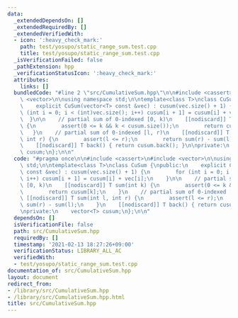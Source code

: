 ```yaml
---
data:
  _extendedDependsOn: []
  _extendedRequiredBy: []
  _extendedVerifiedWith:
  - icon: ':heavy_check_mark:'
    path: test/yosupo/static_range_sum.test.cpp
    title: test/yosupo/static_range_sum.test.cpp
  _isVerificationFailed: false
  _pathExtension: hpp
  _verificationStatusIcon: ':heavy_check_mark:'
  attributes:
    links: []
  bundledCode: "#line 2 \"src/CumulativeSum.hpp\"\n\n#include <cassert>\n#include\
    \ <vector>\n\nusing namespace std;\n\ntemplate<class T>\nclass CuSum {\npublic:\n\
    \    explicit CuSum(vector<T> const &vec) : cusum(vec.size() + 1) {\n        for\
    \ (int i = 0; i < (int)vec.size(); i++) cusum[i + 1] = cusum[i] + vec[i];\n  \
    \  }\n\n    // partial sum of 0-indexed [0, k)\n    [[nodiscard]] T sum(int k)\
    \ {\n        assert(0 <= k && k < cusum.size());\n        return cusum[k];\n \
    \   }\n    // partial sum of 0-indexed [l, r)\n    [[nodiscard]] T sum(int l,\
    \ int r) {\n        assert(l <= r);\n        return sum(r) - sum(l);\n    }\n\
    \    [[nodiscard]] T back() { return cusum.back(); }\n\nprivate:\n    vector<T>\
    \ cusum;\n};\n\n"
  code: "#pragma once\n\n#include <cassert>\n#include <vector>\n\nusing namespace\
    \ std;\n\ntemplate<class T>\nclass CuSum {\npublic:\n    explicit CuSum(vector<T>\
    \ const &vec) : cusum(vec.size() + 1) {\n        for (int i = 0; i < (int)vec.size();\
    \ i++) cusum[i + 1] = cusum[i] + vec[i];\n    }\n\n    // partial sum of 0-indexed\
    \ [0, k)\n    [[nodiscard]] T sum(int k) {\n        assert(0 <= k && k < cusum.size());\n\
    \        return cusum[k];\n    }\n    // partial sum of 0-indexed [l, r)\n   \
    \ [[nodiscard]] T sum(int l, int r) {\n        assert(l <= r);\n        return\
    \ sum(r) - sum(l);\n    }\n    [[nodiscard]] T back() { return cusum.back(); }\n\
    \nprivate:\n    vector<T> cusum;\n};\n\n"
  dependsOn: []
  isVerificationFile: false
  path: src/CumulativeSum.hpp
  requiredBy: []
  timestamp: '2021-02-13 18:27:26+09:00'
  verificationStatus: LIBRARY_ALL_AC
  verifiedWith:
  - test/yosupo/static_range_sum.test.cpp
documentation_of: src/CumulativeSum.hpp
layout: document
redirect_from:
- /library/src/CumulativeSum.hpp
- /library/src/CumulativeSum.hpp.html
title: src/CumulativeSum.hpp
---
```

